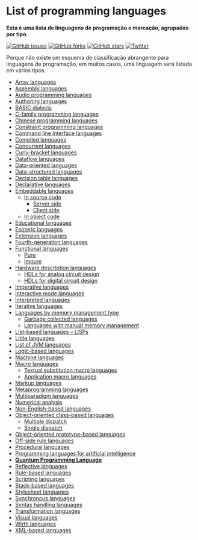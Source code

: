 # List of programming languages

**Esta é uma lista de linguagens de programação e marcação, agrupadas por tipo**.

[![GitHub issues](https://img.shields.io/github/issues/AnanthaRajuC/List-of-programming-languages-by-type.svg)](https://github.com/marcialwushuxxx/list-programming-language/issues)
[![GitHub forks](https://img.shields.io/github/forks/AnanthaRajuC/List-of-programming-languages-by-type.svg)](https://github.com/marcialwushuxxx/list-programming-language/network)
[![GitHub stars](https://img.shields.io/github/stars/AnanthaRajuC/List-of-programming-languages-by-type.svg)](https://github.com/marcialwushuxxx/list-programming-language/stargazers)
[![Twitter](https://img.shields.io/twitter/url/https/github.com/AnanthaRajuC/List-of-programming-languages-by-type.svg?style=social)](https://twitter.com/intent/tweet?text=Wow:&url=%5Bobject%20Object%5D)

Porque não existe um esquema de classificação abrangente para linguagens de programação, em muitos casos, uma linguagem será listada em vários tipos.

- <a href="https://github.com/marcialwushuxxx/list-programming-language/blob/master/Array%20Languages/Array-languages.md" target="_blank">Array languages</a>
- [Assembly languages](Assembly-languages.md)
- [Audio programming languages](Audio-programming-languages.md)
- [Authoring languages](Authoring-languages.md)
- [BASIC dialects]()
- [C-family programming languages]()
- [Chinese programming languages]()
- [Constraint programming languages]()
- [Command line interface languages]()
- [Compiled languages]()
- [Concurrent languages]()
- [Curly-bracket languages]()
- [Dataflow languages]()
- [Data-oriented languages]()
- [Data-structured languages]()
- [Decision table languages]()
- [Declarative languages]()
- [Embeddable languages]()
    - [In source code]()
        - [Server side]()
        - [Client side]()
    - [In object code]()
- [Educational languages]()
- [Esoteric languages]()
- [Extension languages]()
- [Fourth-generation languages]()
- [Functional languages]()
    - [Pure]()
    - [Impure]()
- [Hardware description languages]()
    - [HDLs for analog circuit design]()
    - [HDLs for digital circuit design]()
- [Imperative languages]()
- [Interactive mode languages]()
- [Interpreted languages]()
- [Iterative languages]()
- [Languages by memory management type]()
    - [Garbage collected languages]()
    - [Languages with manual memory management]()
- [List-based languages – LISPs]()
- [Little languages]()
- [List of JVM languages]()
- [Logic-based languages]()
- [Machine languages]()
- [Macro languages]()
    - [Textual substitution macro languages]()
    - [Application macro languages]()
- [Markup languages]()
- [Metaprogramming languages]()
- [Multiparadigm languages]()
- [Numerical analysis]()
- [Non-English-based languages]()
- [Object-oriented class-based languages]()
    - [Multiple dispatch]()
    - [Single dispatch]()
- [Object-oriented prototype-based languages]()
- [Off-side rule languages]()
- [Procedural languages]()
- [Programming languages for artificial intelligence]()
- [**Quantum Programming Language**](Quantum-Programming-Language.md)
- [Reflective languages]()
- [Rule-based languages]()
- [Scripting languages]()
- [Stack-based languages]()
- [Stylesheet languages]()
- [Synchronous languages]()
- [Syntax handling languages]()
- [Transformation languages]()
- [Visual languages]()
- [Wirth languages]()
- [XML-based languages]()
